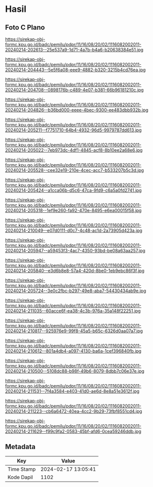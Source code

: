 # Hasil

## Foto C Plano

https://sirekap-obj-formc.kpu.go.id/badc/pemilu/pdpr/11/16/08/20/02/1116082002011-20240214-202613--25e537a9-1d71-4a7b-b4a6-b20638384e51.jpg

https://sirekap-obj-formc.kpu.go.id/badc/pemilu/pdpr/11/16/08/20/02/1116082002011-20240214-204443--5e5f6a08-eee9-4882-b320-3215b4cd76ea.jpg

https://sirekap-obj-formc.kpu.go.id/badc/pemilu/pdpr/11/16/08/20/02/1116082002011-20240214-204708--0898176b-c489-4e07-b381-66b96181210c.jpg

https://sirekap-obj-formc.kpu.go.id/badc/pemilu/pdpr/11/16/08/20/02/1116082002011-20240214-204826--b36bd000-eeee-4bec-9300-ee483dbb932b.jpg

https://sirekap-obj-formc.kpu.go.id/badc/pemilu/pdpr/11/16/08/20/02/1116082002011-20240214-205211--f7751710-64b4-4932-96d5-9979787dd613.jpg

https://sirekap-obj-formc.kpu.go.id/badc/pemilu/pdpr/11/16/08/20/02/1116082002011-20240214-205022--7eb973dc-4df1-4845-acf8-8b10ee2a68e6.jpg

https://sirekap-obj-formc.kpu.go.id/badc/pemilu/pdpr/11/16/08/20/02/1116082002011-20240214-205528--cee32e19-210e-4cec-acc7-b533207b5c3d.jpg

https://sirekap-obj-formc.kpu.go.id/badc/pemilu/pdpr/11/16/08/20/02/1116082002011-20240214-205424--a1cca06b-d5c6-47ca-9fd9-c6a5a0fd2741.jpg

https://sirekap-obj-formc.kpu.go.id/badc/pemilu/pdpr/11/16/08/20/02/1116082002011-20240214-205318--1ef9e260-fa92-470e-8495-e6ea00015f58.jpg

https://sirekap-obj-formc.kpu.go.id/badc/pemilu/pdpr/11/16/08/20/02/1116082002011-20240214-210049--e07d0111-d0c7-4c48-ac1d-2a73905d423a.jpg

https://sirekap-obj-formc.kpu.go.id/badc/pemilu/pdpr/11/16/08/20/02/1116082002011-20240214-205947--a59453f3-4ac7-4350-93bd-be08a63aa257.jpg

https://sirekap-obj-formc.kpu.go.id/badc/pemilu/pdpr/11/16/08/20/02/1116082002011-20240214-205840--e3d6b8e8-57a4-420d-8be0-1eb9ebc86f3f.jpg

https://sirekap-obj-formc.kpu.go.id/badc/pemilu/pdpr/11/16/08/20/02/1116082002011-20240214-205724--3e0c2fbc-b297-49e8-aba7-54430434ab9e.jpg

https://sirekap-obj-formc.kpu.go.id/badc/pemilu/pdpr/11/16/08/20/02/1116082002011-20240214-211035--60acce6f-ea38-4c3b-976a-35a148f22251.jpg

https://sirekap-obj-formc.kpu.go.id/badc/pemilu/pdpr/11/16/08/20/02/1116082002011-20240214-210817--925976e9-99f8-45a5-b65c-6326d0aa07a7.jpg

https://sirekap-obj-formc.kpu.go.id/badc/pemilu/pdpr/11/16/08/20/02/1116082002011-20240214-210612--801a4db4-a097-4130-ba6a-1cef396840fb.jpg

https://sirekap-obj-formc.kpu.go.id/badc/pemilu/pdpr/11/16/08/20/02/1116082002011-20240214-210500--5108dc88-b98f-49b6-8079-8dbb7c06e37e.jpg

https://sirekap-obj-formc.kpu.go.id/badc/pemilu/pdpr/11/16/08/20/02/1116082002011-20240214-211531--7f4a3584-e403-41d0-ae6d-8e8a51e3612f.jpg

https://sirekap-obj-formc.kpu.go.id/badc/pemilu/pdpr/11/16/08/20/02/1116082002011-20240214-211223--cb6a6472-40ea-4cc2-9b29-73fbf8551cd4.jpg

https://sirekap-obj-formc.kpu.go.id/badc/pemilu/pdpr/11/16/08/20/02/1116082002011-20240214-211629--f99c9fa2-0583-45bf-afd6-0cea59246ddb.jpg


## Metadata

| Key        | Value               |
| ---------- | ------------------- |
| Time Stamp | 2024-02-17 13:05:41 |
| Kode Dapil | 1102                |



